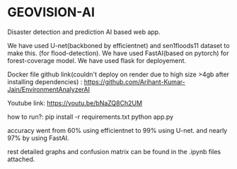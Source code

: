 # GEOVISION-AI
Disaster detection and prediction AI based web app.


We have used U-net(backboned by efficientnet) and sen1floods11 dataset to make this. (for  flood-detection).
We have used FastAI(based on pytorch) for forest-coverage model.
We have used flask for deployement.

Docker file github link(couldn't deploy on render due to high size >4gb after installing dependencies) : https://github.com/Arihant-Kumar-Jain/EnvironmentAnalyzerAI


Youtube link: https://youtu.be/bNaZQ8Ch2UM

how to run?:
pip install -r requirements.txt
python app.py


accuracy went from 60% using efficientnet to 99% using U-net.
and nearly 97% by using FastAI.

rest detailed graphs and confusion matrix can be found in the .ipynb files attached.
